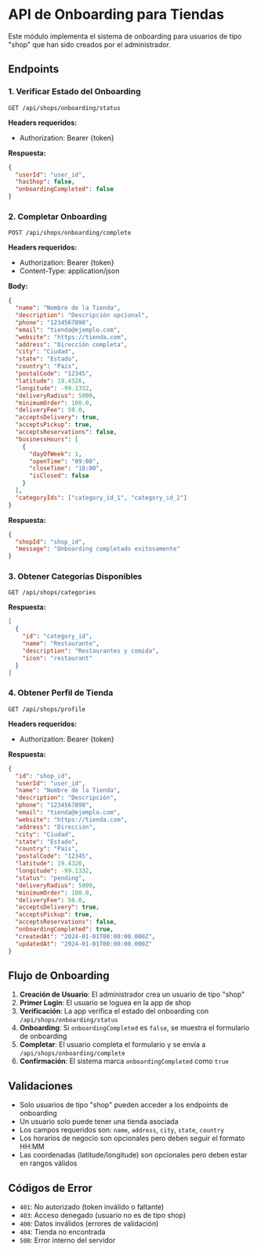 # API de Onboarding para Tiendas

Este módulo implementa el sistema de onboarding para usuarios de tipo "shop" que han sido creados por el administrador.

## Endpoints

### 1. Verificar Estado del Onboarding

```
GET /api/shops/onboarding/status
```

**Headers requeridos:**

- Authorization: Bearer {token}

**Respuesta:**

```json
{
  "userId": "user_id",
  "hasShop": false,
  "onboardingCompleted": false
}
```

### 2. Completar Onboarding

```
POST /api/shops/onboarding/complete
```

**Headers requeridos:**

- Authorization: Bearer {token}
- Content-Type: application/json

**Body:**

```json
{
  "name": "Nombre de la Tienda",
  "description": "Descripción opcional",
  "phone": "1234567890",
  "email": "tienda@ejemplo.com",
  "website": "https://tienda.com",
  "address": "Dirección completa",
  "city": "Ciudad",
  "state": "Estado",
  "country": "País",
  "postalCode": "12345",
  "latitude": 19.4326,
  "longitude": -99.1332,
  "deliveryRadius": 5000,
  "minimumOrder": 100.0,
  "deliveryFee": 50.0,
  "acceptsDelivery": true,
  "acceptsPickup": true,
  "acceptsReservations": false,
  "businessHours": [
    {
      "dayOfWeek": 1,
      "openTime": "09:00",
      "closeTime": "18:00",
      "isClosed": false
    }
  ],
  "categoryIds": ["category_id_1", "category_id_2"]
}
```

**Respuesta:**

```json
{
  "shopId": "shop_id",
  "message": "Onboarding completado exitosamente"
}
```

### 3. Obtener Categorías Disponibles

```
GET /api/shops/categories
```

**Respuesta:**

```json
[
  {
    "id": "category_id",
    "name": "Restaurante",
    "description": "Restaurantes y comida",
    "icon": "restaurant"
  }
]
```

### 4. Obtener Perfil de Tienda

```
GET /api/shops/profile
```

**Headers requeridos:**

- Authorization: Bearer {token}

**Respuesta:**

```json
{
  "id": "shop_id",
  "userId": "user_id",
  "name": "Nombre de la Tienda",
  "description": "Descripción",
  "phone": "1234567890",
  "email": "tienda@ejemplo.com",
  "website": "https://tienda.com",
  "address": "Dirección",
  "city": "Ciudad",
  "state": "Estado",
  "country": "País",
  "postalCode": "12345",
  "latitude": 19.4326,
  "longitude": -99.1332,
  "status": "pending",
  "deliveryRadius": 5000,
  "minimumOrder": 100.0,
  "deliveryFee": 50.0,
  "acceptsDelivery": true,
  "acceptsPickup": true,
  "acceptsReservations": false,
  "onboardingCompleted": true,
  "createdAt": "2024-01-01T00:00:00.000Z",
  "updatedAt": "2024-01-01T00:00:00.000Z"
}
```

## Flujo de Onboarding

1. **Creación de Usuario**: El administrador crea un usuario de tipo "shop"
2. **Primer Login**: El usuario se loguea en la app de shop
3. **Verificación**: La app verifica el estado del onboarding con `/api/shops/onboarding/status`
4. **Onboarding**: Si `onboardingCompleted` es `false`, se muestra el formulario de onboarding
5. **Completar**: El usuario completa el formulario y se envía a `/api/shops/onboarding/complete`
6. **Confirmación**: El sistema marca `onboardingCompleted` como `true`

## Validaciones

- Solo usuarios de tipo "shop" pueden acceder a los endpoints de onboarding
- Un usuario solo puede tener una tienda asociada
- Los campos requeridos son: `name`, `address`, `city`, `state`, `country`
- Los horarios de negocio son opcionales pero deben seguir el formato HH:MM
- Las coordenadas (latitude/longitude) son opcionales pero deben estar en rangos válidos

## Códigos de Error

- `401`: No autorizado (token inválido o faltante)
- `403`: Acceso denegado (usuario no es de tipo shop)
- `400`: Datos inválidos (errores de validación)
- `404`: Tienda no encontrada
- `500`: Error interno del servidor
